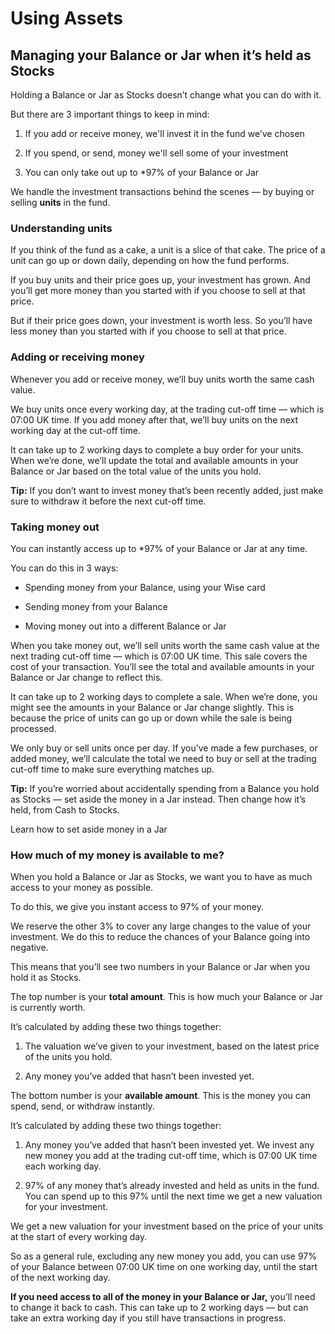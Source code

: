 # Using Assets  
## Managing your Balance or Jar when it’s held as Stocks  
Holding a Balance or Jar as Stocks doesn’t change what you can do with it.

But there are 3 important things to keep in mind: 

  1. If you add or receive money, we'll invest it in the fund we’ve chosen

  2. If you spend, or send, money we'll sell some of your investment

  3. You can only take out up to *97% of your Balance or Jar




We handle the investment transactions behind the scenes — by buying or selling **units** in the fund.

### Understanding units

If you think of the fund as a cake, a unit is a slice of that cake. The price of a unit can go up or down daily, depending on how the fund performs.

If you buy units and their price goes up, your investment has grown. And you’ll get more money than you started with if you choose to sell at that price. 

But if their price goes down, your investment is worth less. So you’ll have less money than you started with if you choose to sell at that price.

### Adding or receiving money

Whenever you add or receive money, we’ll buy units worth the same cash value.

We buy units once every working day, at the trading cut-off time — which is 07:00 UK time. If you add money after that, we’ll buy units on the next working day at the cut-off time.

It can take up to 2 working days to complete a buy order for your units. When we’re done, we’ll update the total and available amounts in your Balance or Jar based on the total value of the units you hold.

 **Tip:** If you don’t want to invest money that’s been recently added, just make sure to withdraw it before the next cut-off time. 

### Taking money out

You can instantly access up to *97% of your Balance or Jar at any time.

You can do this in 3 ways:

  * Spending money from your Balance, using your Wise card

  * Sending money from your Balance

  * Moving money out into a different Balance or Jar




When you take money out, we’ll sell units worth the same cash value at the next trading cut-off time — which is 07:00 UK time. This sale covers the cost of your transaction. You’ll see the total and available amounts in your Balance or Jar change to reflect this.

It can take up to 2 working days to complete a sale. When we’re done, you might see the amounts in your Balance or Jar change slightly. This is because the price of units can go up or down while the sale is being processed.

We only buy or sell units once per day. If you’ve made a few purchases, or added money, we’ll calculate the total we need to buy or sell at the trading cut-off time to make sure everything matches up.

 **Tip:** If you’re worried about accidentally spending from a Balance you hold as Stocks — set aside the money in a Jar instead. Then change how it’s held, from Cash to Stocks.

Learn how to set aside money in a Jar

### How much of my money is available to me?

When you hold a Balance or Jar as Stocks, we want you to have as much access to your money as possible. 

To do this, we give you instant access to 97% of your money.

We reserve the other 3% to cover any large changes to the value of your investment. We do this to reduce the chances of your Balance going into negative.

This means that you’ll see two numbers in your Balance or Jar when you hold it as Stocks.

The top number is your **total amount**. This is how much your Balance or Jar is currently worth.

It’s calculated by adding these two things together:

  1. The valuation we’ve given to your investment, based on the latest price of the units you hold.

  2. Any money you’ve added that hasn’t been invested yet.




The bottom number is your **available amount**. This is the money you can spend, send, or withdraw instantly.

It’s calculated by adding these two things together:

  1. Any money you’ve added that hasn’t been invested yet. We invest any new money you add at the trading cut-off time, which is 07:00 UK time each working day.

  2. 97% of any money that’s already invested and held as units in the fund. You can spend up to this 97% until the next time we get a new valuation for your investment.




We get a new valuation for your investment based on the price of your units at the start of every working day.

So as a general rule, excluding any new money you add, you can use 97% of your Balance between 07:00 UK time on one working day, until the start of the next working day.

**If you need access to all of the money in your Balance or Jar,** you’ll need to change it back to cash. This can take up to 2 working days — but can take an extra working day if you still have transactions in progress.